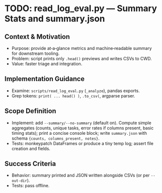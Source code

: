 # TODO: read_log_eval.py — Summary Stats and summary.json

## Context & Motivation
- Purpose: provide at‑a‑glance metrics and machine‑readable summary for downstream tooling.
- Problem: script prints only `.head()` previews and writes CSVs to CWD.
- Value: faster triage and integration.

## Implementation Guidance
- Examine: `scripts/read_log_eval.py` (`_analyze`), pandas exports.
- Grep tokens: `print( ... head() )`, `.to_csv(`, argparse parser.

## Scope Definition
- Implement: add `--summary/--no-summary` (default on). Compute simple aggregates (counts, unique tasks, error rates if columns present, basic timing stats); print a concise console block; write `summary.json` with schema `{counts, columns_present, notes}`.
- Tests: monkeypatch DataFrames or produce a tiny temp log; assert file creation and fields.

## Success Criteria
- Behavior: summary printed and JSON written alongside CSVs (or per `--out-dir`).
- Tests: pass offline.

